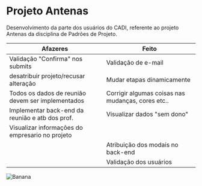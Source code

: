 Projeto Antenas
===============

Desenvolvimento da parte dos usuários do CADI, referente ao projeto Antenas da disciplina de Padrões de Projeto.

|                    **Afazeres**                  |      **Feito**      |
---------------------------------------------------|----------------------------------------------------------------------|
Validação "Confirma" nos submits                   | Validação de e-mail                                                  |
desatribuir projeto/recusar alteração              | Mudar etapas dinamicamente                                           |
Todos os dados de reunião devem ser implementados  | Corrigir algumas coisas nas mudanças, cores etc..                    |
Implementar back-end da reunião e atb dos prof.    | Visualizar dados "sem dono"                                          |
 Visualizar informações do empresario no projeto   |                                                                      |
                                                   | Atribuição dos modais no back-end                                    |
                                                   |Validação dos usuários                                                |                                                                     



![Banana](https://media3.giphy.com/media/RkJKmVsuPbBXgsrOBh/giphy.gif "Você só pode estar sendo pago pra fazer isso comigo")

